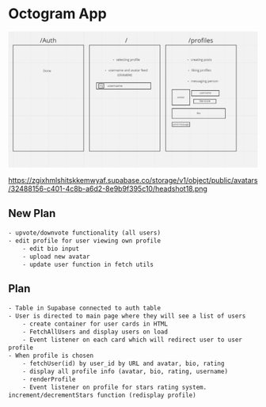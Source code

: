 # Octogram App

![](/assets/wireframe.png)

https://zgixhmlshitskkemwyaf.supabase.co/storage/v1/object/public/avatars/32488156-c401-4c8b-a6d2-8e9b9f395c10/headshot18.png

## New Plan

    - upvote/downvote functionality (all users)
    - edit profile for user viewing own profile
        - edit bio input
        - upload new avatar
        - update user function in fetch utils

## Plan

    - Table in Supabase connected to auth table
    - User is directed to main page where they will see a list of users
        - create container for user cards in HTML
        - FetchAllUsers and display users on load
        - Event listener on each card which will redirect user to user profile
    - When profile is chosen
        - fetchUser(id) by user_id by URL and avatar, bio, rating
        - display all profile info (avatar, bio, rating, username)
        - renderProfile
        - Event listener on profile for stars rating system. increment/decrementStars function (redisplay profile)
